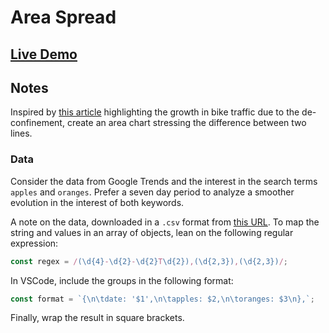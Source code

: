 # Area Spread

## [Live Demo](https://codepen.io/borntofrappe/pen/dyGbWLq)

## Notes

Inspired by [this article](https://www.lemonde.fr/les-decodeurs/article/2020/05/28/deconfinement-la-forte-hausse-du-trafic-cyclable-a-paris-en-2020-en-trois-graphiques_6041056_4355770.html) highlighting the growth in bike traffic due to the de-confinement, create an area chart stressing the difference between two lines.

### Data

Consider the data from Google Trends and the interest in the search terms `apples` and `oranges`. Prefer a seven day period to analyze a smoother evolution in the interest of both keywords.

A note on the data, downloaded in a `.csv` format from [this URL](https://trends.google.com/trends/explore?date=now%207-d&geo=US&q=apples,oranges). To map the string and values in an array of objects, lean on the following regular expression:

```js
const regex = /(\d{4}-\d{2}-\d{2}T\d{2}),(\d{2,3}),(\d{2,3})/;
```

In VSCode, include the groups in the following format:

```js
const format = `{\n\tdate: '$1',\n\tapples: $2,\n\toranges: $3\n},`;
```

Finally, wrap the result in square brackets.
